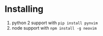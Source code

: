 # Installing

1. python 2 support with `pip install pynvim`
2. node support with `npm install -g neovim`
